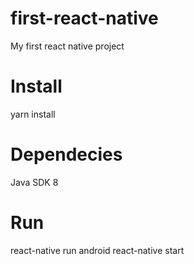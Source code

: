 # first-react-native
My first react native project

# Install

yarn install

# Dependecies

Java SDK 8

# Run

react-native run android
react-native start
